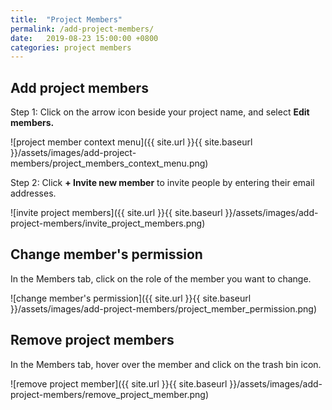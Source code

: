 ```yaml
---
title:  "Project Members"
permalink: /add-project-members/
date:   2019-08-23 15:00:00 +0800
categories: project members
---
```


## Add project members

Step 1: Click on the arrow icon beside your project name, and select **Edit members.**

![project member context menu]({{ site.url }}{{ site.baseurl }}/assets/images/add-project-members/project_members_context_menu.png)

Step 2: Click **+ Invite new member** to invite people by entering their email addresses.

![invite project members]({{ site.url }}{{ site.baseurl }}/assets/images/add-project-members/invite_project_members.png)

## Change member's permission

In the Members tab, click on the role of the member you want to change.

![change member's permission]({{ site.url }}{{ site.baseurl }}/assets/images/add-project-members/project_member_permission.png)

## Remove project members

In the Members tab, hover over the member and click on the trash bin icon.

![remove project member]({{ site.url }}{{ site.baseurl }}/assets/images/add-project-members/remove_project_member.png)

